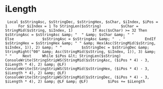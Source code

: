 # iLength
     Local $sStringAsc, $sStringDec, $sStringHex, $sChar, $iIndex, $iPos = 1     For $iIndex = 1 To StringLen($sString)         $sChar = StringMid($sString, $iIndex, 1)         If Asc($sChar) >= 32 Then             $sStringAsc = $sStringAsc &amp; "  " &amp; $sChar &amp; " "         Else             $sStringAsc = $sStringAsc &amp; "  . "         EndIf         $sStringHex = $sStringHex &amp; " " &amp; Hex(Asc(StringMid($sString, $iIndex, 1)), 2) &amp; " "         $sStringDec = $sStringDec &amp; StringRight("00" &amp; Asc(StringMid($sString, $iIndex, 1)), 3) &amp; " "     Next     While $iPos &lt; StringLen($sString)         ConsoleWrite(StringStripWS(StringMid($sStringAsc, ($iPos * 4) - 3, $iLength * 4), 2) &amp; @LF)         ConsoleWrite(StringStripWS(StringMid($sStringHex, ($iPos * 4) - 3, $iLength * 4), 2) &amp; @LF)         ConsoleWrite(StringStripWS(StringMid($sStringDec, ($iPos * 4) - 3, $iLength * 4), 2) &amp; @LF &amp; @LF)         $iPos += $iLength
